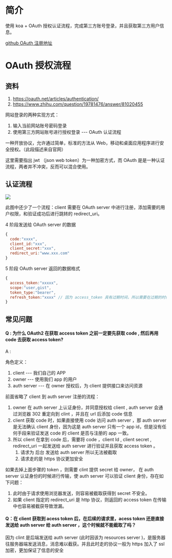 # 简介

使用 koa + OAuth 授权认证流程，完成第三方账号登录，并且获取第三方用户信息。

[github OAuth 注册地址](https://github.com/settings/applications/new)

# OAuth 授权流程

## 资料

1. https://oauth.net/articles/authentication/
2. https://www.zhihu.com/question/19781476/answer/81020455

网站登录的两种实现方式：

1. 输入当前网站账号密码登录
2. 使用第三方网站账号进行授权登录 --- OAuth 认证流程

一种开放协议，允许通过简单，标准的方法从 Web，移动和桌面应用程序进行安全授权。（此段描述来自官网）

这里需要指出 jwt （json web token）为一种加密方式，而 OAuth 是是一种认证流程，两者并不冲突，反而可以混合使用。

## 认证流程

![](https://pic1.zhimg.com/80/v2-9a5eb207b71c891f9e1318413a457755_720w.jpg?source=1940ef5c)

此图中还少了一个流程：client 需要在 OAuth server 中进行注册，添加需要的用户权限，和验证成功后进行跳转的 redirect_uri。

4 阶段发送给 OAuth server 的数据

```js
{
  code:"xxxx",
  client_id:"xxx",
  client_secret:"xxx",
  redirect_uri:"www.xxx.com"
}
```

5 阶段 OAuth server 返回的数据格式

```js
{
  access_token:"xxxxx",
  scope:"user,gist",
  token_type:"bearer",
  refresh_token:"xxxx" // 因为 access_token 具有过期时间，所以需要在过期的时候通过 refresh_token 再次获取
}
```

## 常见问题

#### Q : 为什么 OAuth2 在获取 access token 之前一定要先获取 code , 然后再用 code 去获取 access token?

A :

角色定义：

1. client --- 我们自己的 APP
2. owner --- 使用我们 app 的用户
3. auth server --- 在 owner 授权后，为 client 提供接口来访问资源

前面省略了 client 到 auth server 注册的流程：

1. owner 在 auth server 上认证身份，并同意授权给 client , auth server 会通过浏览器 302 重定向到 clint ，并且在 url 后添加 code 信息
2. client 获取 code 时，如果直接使用 code 访问 auth server ，那 auth server 是无法确认 client 身份，因为这是 auth server 只有一个 app id，但是没有任何手段来验证发送 code 的 client 是否与注册的 app 一致。
3. 所以 client 在拿到 code 后，需要将 code ，client Id , client secret , redirect_uri 一起发送给 auth server 进行验证并且获取 access token 。
   1. 请求为 后台 发送给 auth server 所以无法被截取
   2. 请求走的是 https 协议更加安全

如果去掉上面步骤的 token ，则需要 clint 提供 secret 给 owner， 在 auth server 认证身份的时候进行传输，使 auth server 可以验证 client 身份，存在如下问题：

1. 此时由于请求使用浏览器发送，则容易被截取获得到 secret 不安全。
2. 如果 client 指定的 redirect_uri 是 http 协议，则返回的 access token 在传输中也容易被截获导致泄漏。

#### Q：在 client 获取到 acess token 后，在后续的请求里，acess token 还是直接发送给 auth server 给 auth server ，这个时候就不能截取了吗？

因为 clint 是后端发送给 auth server (此时因该为 resources server )，是服务器往服务器端发送消息，消息难以截获。并且此时走的协议一般为 https 加入了 ssl 加密，更加保证了信息的安全
